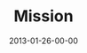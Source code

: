 ---
layout: message
category: message
series: "Saints & Scoundrels"
title: "Mission"
date: 2013-01-26-00-00
message_id: 765
program: "http://s3.amazonaws.com/crossroads-media/documents/01_26-27_13Program_LO.pdf"
description: "Brian Tome talks about the Church as an adventure."
video: "http://s3.amazonaws.com/crossroads-media/message/video/saintsandscoundrels-04.mp4"
video-duration: "42:28"
video-image: "http://s3.amazonaws.com/crossroads-media/images/saintsandscoundrels-04-still.jpg"
audio: "http://s3.amazonaws.com/crossroads-media/message/audio/saintsandscoundrels-04.mp3"
audio-duration: "42:23"
explicit: false
---